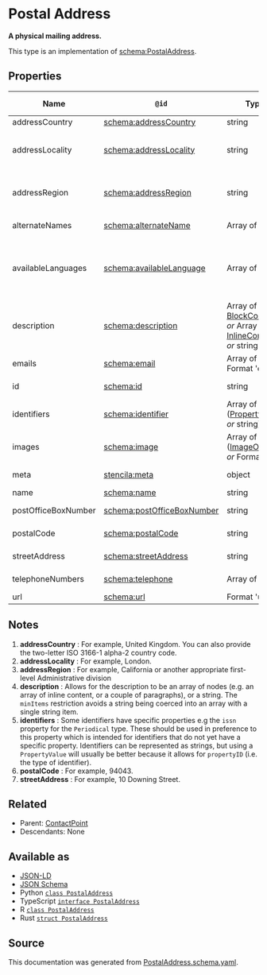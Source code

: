 # Postal Address

**A physical mailing address.**

This type is an implementation of [schema:PostalAddress](https://schema.org/PostalAddress).

## Properties

| Name                | `@id`                                                                | Type                                                                                                 | Description                                                                                                    | Inherited from                    |
| ------------------- | -------------------------------------------------------------------- | ---------------------------------------------------------------------------------------------------- | -------------------------------------------------------------------------------------------------------------- | --------------------------------- |
| addressCountry      | [schema:addressCountry](https://schema.org/addressCountry)           | string                                                                                               | The country. See note [1](#notes).                                                                             | [PostalAddress](PostalAddress.md) |
| addressLocality     | [schema:addressLocality](https://schema.org/addressLocality)         | string                                                                                               | The locality in which the street address is, and which is in the region. See note [2](#notes).                 | [PostalAddress](PostalAddress.md) |
| addressRegion       | [schema:addressRegion](https://schema.org/addressRegion)             | string                                                                                               | The region in which the locality is, and which is in the country. See note [3](#notes).                        | [PostalAddress](PostalAddress.md) |
| alternateNames      | [schema:alternateName](https://schema.org/alternateName)             | Array of string                                                                                      | Alternate names (aliases) for the item.                                                                        | [Thing](Thing.md)                 |
| availableLanguages  | [schema:availableLanguage](https://schema.org/availableLanguage)     | Array of string                                                                                      | Languages (human not programming) in which it is possible to communicate with the organization/department etc. | [ContactPoint](ContactPoint.md)   |
| description         | [schema:description](https://schema.org/description)                 | Array of [BlockContent](BlockContent.md) _or_ Array of [InlineContent](InlineContent.md) _or_ string | A description of the item. See note [4](#notes).                                                               | [Thing](Thing.md)                 |
| emails              | [schema:email](https://schema.org/email)                             | Array of Format 'email'                                                                              | Email address for correspondence.                                                                              | [ContactPoint](ContactPoint.md)   |
| id                  | [schema:id](https://schema.org/id)                                   | string                                                                                               | The identifier for this item.                                                                                  | [Entity](Entity.md)               |
| identifiers         | [schema:identifier](https://schema.org/identifier)                   | Array of ([PropertyValue](PropertyValue.md) _or_ string)                                             | Any kind of identifier for any kind of Thing. See note [5](#notes).                                            | [Thing](Thing.md)                 |
| images              | [schema:image](https://schema.org/image)                             | Array of ([ImageObject](ImageObject.md) _or_ Format 'uri')                                           | Images of the item.                                                                                            | [Thing](Thing.md)                 |
| meta                | [stencila:meta](https://schema.stenci.la/meta.jsonld)                | object                                                                                               | Metadata associated with this item.                                                                            | [Entity](Entity.md)               |
| name                | [schema:name](https://schema.org/name)                               | string                                                                                               | The name of the item.                                                                                          | [Thing](Thing.md)                 |
| postOfficeBoxNumber | [schema:postOfficeBoxNumber](https://schema.org/postOfficeBoxNumber) | string                                                                                               | The post office box number.                                                                                    | [PostalAddress](PostalAddress.md) |
| postalCode          | [schema:postalCode](https://schema.org/postalCode)                   | string                                                                                               | The postal code. See note [6](#notes).                                                                         | [PostalAddress](PostalAddress.md) |
| streetAddress       | [schema:streetAddress](https://schema.org/streetAddress)             | string                                                                                               | The street address. See note [7](#notes).                                                                      | [PostalAddress](PostalAddress.md) |
| telephoneNumbers    | [schema:telephone](https://schema.org/telephone)                     | Array of string                                                                                      | Telephone numbers for the contact point.                                                                       | [ContactPoint](ContactPoint.md)   |
| url                 | [schema:url](https://schema.org/url)                                 | Format 'uri'                                                                                         | The URL of the item.                                                                                           | [Thing](Thing.md)                 |

## Notes

1. **addressCountry** : For example, United Kingdom. You can also provide the two-letter ISO 3166-1 alpha-2 country code.
2. **addressLocality** : For example, London.
3. **addressRegion** : For example, California or another appropriate first-level Administrative division
4. **description** : Allows for the description to be an array of nodes (e.g. an array of inline content, or a couple of paragraphs), or a string. The `minItems` restriction avoids a string being coerced into an array with a single string item.
5. **identifiers** : Some identifiers have specific properties e.g the `issn` property for the `Periodical` type. These should be used in preference to this property which is intended for identifiers that do not yet have a specific property. Identifiers can be represented as strings, but using a `PropertyValue` will usually be better because it allows for `propertyID` (i.e. the type of identifier).
6. **postalCode** : For example, 94043.
7. **streetAddress** : For example, 10 Downing Street.

## Related

- Parent: [ContactPoint](ContactPoint.md)
- Descendants: None

## Available as

- [JSON-LD](https://schema.stenci.la/PostalAddress.jsonld)
- [JSON Schema](https://schema.stenci.la/v1/PostalAddress.schema.json)
- Python [`class PostalAddress`](https://stencila.github.io/schema/python/docs/types.html#schema.types.PostalAddress)
- TypeScript [`interface PostalAddress`](https://stencila.github.io/schema/ts/docs/interfaces/postaladdress.html)
- R [`class PostalAddress`](https://cran.r-project.org/web/packages/stencilaschema/stencilaschema.pdf)
- Rust [`struct PostalAddress`](https://docs.rs/stencila-schema/latest/stencila_schema/struct.PostalAddress.html)

## Source

This documentation was generated from [PostalAddress.schema.yaml](https://github.com/stencila/stencila/blob/master/schema/PostalAddress.schema.yaml).
